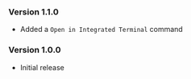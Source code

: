 ### Version 1.1.0
- Added a `Open in Integrated Terminal` command

### Version 1.0.0
- Initial release
